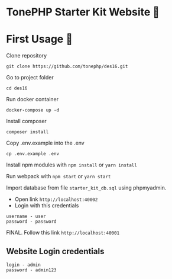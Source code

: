# TonePHP Starter Kit Website 👋

# First Usage 🚀

Clone repository

```
git clone https://github.com/tonephp/des16.git
```

Go to project folder

```
cd des16
```

Run docker container

```
docker-compose up -d
```

Install composer

```
composer install
```

Copy .env.example into the .env

```
cp .env.example .env
```

Install npm modules with `npm install` or `yarn install`

Run webpack with `npm start` or `yarn start`

Import database from file `starter_kit_db.sql` using phpmyadmin.

- Open link `http://localhost:40002`
- Login with this credentials

```
username - user
password - password
```

FINAL. Follow this link `http://localhost:40001`

## Website Login credentials

```
login - admin
password - admin123
```
